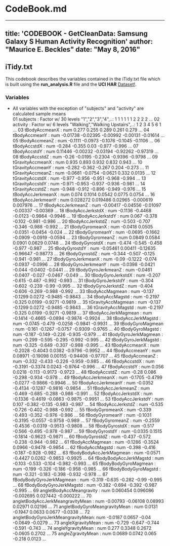 # CodeBook.md

---
title: 'CODEBOOK - GetCleanData: Samsung Galaxy S Human Activity Recognition'
author: "Maurice E. Beckles"
date: "May 8, 2016"
---

## iTidy.txt
This codebook describes the variables contained in the iTidy.txt file which is built using the **run_analysis.R** file and the **UCI HAR** [Dataset!](https://d396qusza40orc.cloudfront.net/getdata%2Fprojectfiles%2FUCI%20HAR%20Dataset.zip). 

### Variables
* All variables with the exception of "subjects" and "activity" are calculated sample means  
 01 subjects                         : Factor w/ 30 levels "1","2","3","4",..: 1 1 1 1 1 1 2 2 2 2 ...
 02 activity                         : Factor w/ 6 levels "Walking","Walking Upstairs",..: 1 2 3 4 5 6 1 ...
 03 tBodyAccmeanX                    : num  0.277 0.255 0.289 0.261 0.279 ...
 04 tBodyAccmeanY                    : num  -0.01738 -0.02395 -0.00992 -0.00131 -0.01614 ...
 05 tBodyAccmeanZ                    : num  -0.1111 -0.0973 -0.1076 -0.1045 -0.1106 ...
 06 tBodyAccstdX                     : num  -0.284 -0.355 0.03 -0.977 -0.996 ...
 07 tBodyAccstdY                     : num  0.11446 -0.00232 -0.03194 -0.92262 -0.97319 ...
 08 tBodyAccstdZ                     : num  -0.26 -0.0195 -0.2304 -0.9396 -0.9798 ...
 09 tGravityAccmeanX                 : num  0.935 0.893 0.932 0.832 0.943 ...
 10 tGravityAccmeanY                 : num  -0.282 -0.362 -0.267 0.204 -0.273 ...
 11 tGravityAccmeanZ                 : num  -0.0681 -0.0754 -0.0621 0.332 0.0135 ...
 12 tGravityAccstdX                  : num  -0.977 -0.956 -0.951 -0.968 -0.994 ...
 13 tGravityAccstdY                  : num  -0.971 -0.953 -0.937 -0.936 -0.981 ...
 14 tGravityAccstdZ                  : num  -0.948 -0.912 -0.896 -0.949 -0.976 ...
 15 tBodyAccJerkmeanX                : num  0.074 0.1014 0.0542 0.0775 0.0754 ...
 16 tBodyAccJerkmeanY                : num  0.028272 0.019486 0.02965 -0.000619 0.007976 ...
 17 tBodyAccJerkmeanZ                : num  -0.00417 -0.04556 -0.01097 -0.00337 -0.00369 ...
 18 tBodyAccJerkstdX                 : num  -0.1136 -0.4468 -0.0123 -0.9864 -0.9946 ...
 19 tBodyAccJerkstdY                 : num  0.067 -0.378 -0.102 -0.981 -0.986 ...
 20 tBodyAccJerkstdZ                 : num  -0.503 -0.707 -0.346 -0.988 -0.992 ...
 21 tBodyGyromeanX                   : num  -0.0418 0.0505 -0.0351 -0.0454 -0.024 ...
 22 tBodyGyromeanY                   : num  -0.0695 -0.1662 -0.0909 -0.0919 -0.0594 ...
 23 tBodyGyromeanZ                   : num  0.0849 0.0584 0.0901 0.0629 0.0748 ...
 24 tBodyGyrostdX                    : num  -0.474 -0.545 -0.458 -0.977 -0.987 ...
 25 tBodyGyrostdY                    : num  -0.05461 0.00411 -0.12635 -0.96647 -0.98773 ...
 26 tBodyGyrostdZ                    : num  -0.344 -0.507 -0.125 -0.941 -0.981 ...
 27 tBodyGyroJerkmeanX               : num  -0.09 -0.1222 -0.074 -0.0937 -0.0996 ...
 28 tBodyGyroJerkmeanY               : num  -0.0398 -0.0421 -0.044 -0.0402 -0.0441 ...
 29 tBodyGyroJerkmeanZ               : num  -0.0461 -0.0407 -0.027 -0.0467 -0.049 ...
 30 tBodyGyroJerkstdX                : num  -0.207 -0.615 -0.487 -0.992 -0.993 ...
 31 tBodyGyroJerkstdY                : num  -0.304 -0.602 -0.239 -0.99 -0.995 ...
 32 tBodyGyroJerkstdZ                : num  -0.404 -0.606 -0.269 -0.988 -0.992 ...
 33 tBodyAccMagmean                  : num  -0.137 -0.1299 0.0272 -0.9485 -0.9843 ...
 34 tBodyAccMagstd                   : num  -0.2197 -0.325 0.0199 -0.9271 -0.9819 ...
 35 tGravityAccMagmean               : num  -0.137 -0.1299 0.0272 -0.9485 -0.9843 ...
 36 tGravityAccMagstd                : num  -0.2197 -0.325 0.0199 -0.9271 -0.9819 ...
 37 tBodyAccJerkMagmean              : num  -0.1414 -0.4665 -0.0894 -0.9874 -0.9924 ...
 38 tBodyAccJerkMagstd               : num  -0.0745 -0.479 -0.0258 -0.9841 -0.9931 ...
 39 tBodyGyroMagmean                 : num  -0.161 -0.1267 -0.0757 -0.9309 -0.9765 ...
 40 tBodyGyroMagstd                  : num  -0.187 -0.149 -0.226 -0.935 -0.979 ...
 41 tBodyGyroJerkMagmean             : num  -0.299 -0.595 -0.295 -0.992 -0.995 ...
 42 tBodyGyroJerkMagstd              : num  -0.325 -0.649 -0.307 -0.988 -0.995 ...
 43 fBodyAccmeanX                    : num  -0.2028 -0.4043 0.0382 -0.9796 -0.9952 ...
 44 fBodyAccmeanY                    : num  0.08971 -0.19098 0.00155 -0.94408 -0.97707 ...
 45 fBodyAccmeanZ                    : num  -0.332 -0.433 -0.226 -0.959 -0.985 ...
 46 fBodyAccstdX                     : num  -0.3191 -0.3374 0.0243 -0.9764 -0.996 ...
 47 fBodyAccstdY                     : num  0.056 0.0218 -0.113 -0.9173 -0.9723 ...
 48 fBodyAccstdZ                     : num  -0.28 0.086 -0.298 -0.934 -0.978 ...
 49 fBodyAccJerkmeanX                : num  -0.1705 -0.4799 -0.0277 -0.9866 -0.9946 ...
 50 fBodyAccJerkmeanY                : num  -0.0352 -0.4134 -0.1287 -0.9816 -0.9854 ...
 51 fBodyAccJerkmeanZ                : num  -0.469 -0.685 -0.288 -0.986 -0.991 ...
 52 fBodyAccJerkstdX                 : num  -0.1336 -0.4619 -0.0863 -0.9875 -0.9951 ...
 53 fBodyAccJerkstdY                 : num  0.107 -0.382 -0.135 -0.983 -0.987 ...
 54 fBodyAccJerkstdZ                 : num  -0.535 -0.726 -0.402 -0.988 -0.992 ...
 55 fBodyGyromeanX                   : num  -0.339 -0.493 -0.352 -0.976 -0.986 ...
 56 fBodyGyromeanY                   : num  -0.1031 -0.3195 -0.0557 -0.9758 -0.989 ...
 57 fBodyGyromeanZ                   : num  -0.2559 -0.4536 -0.0319 -0.9513 -0.9808 ...
 58 fBodyGyrostdX                    : num  -0.517 -0.566 -0.495 -0.978 -0.987 ...
 59 fBodyGyrostdY                    : num  -0.0335 0.1515 -0.1814 -0.9623 -0.9871 ...
 60 fBodyGyrostdZ                    : num  -0.437 -0.572 -0.238 -0.944 -0.982 ...
 61 fBodyAccMagmean                  : num  -0.1286 -0.3524 0.0966 -0.9478 -0.9854 ...
 62 fBodyAccMagstd                   : num  -0.398 -0.416 -0.187 -0.928 -0.982 ...
 63 fBodyBodyAccJerkMagmean          : num  -0.0571 -0.4427 0.0262 -0.9853 -0.9925 ...
 64 fBodyBodyAccJerkMagstd           : num  -0.103 -0.533 -0.104 -0.982 -0.993 ...
 65 fBodyBodyGyroMagmean             : num  -0.199 -0.326 -0.186 -0.958 -0.985 ...
 66 fBodyBodyGyroMagstd              : num  -0.321 -0.183 -0.398 -0.932 -0.978 ...
 67 fBodyBodyGyroJerkMagmean         : num  -0.319 -0.635 -0.282 -0.99 -0.995 ...
 68 fBodyBodyGyroJerkMagstd          : num  -0.382 -0.694 -0.392 -0.987 -0.995 ...
 69 angletBodyAccMeangravity         : num  0.060454 0.096086 -0.002695 0.027442 -0.000222 ...
 70 angletBodyAccJerkMeangravityMean : num  -0.00793 -0.06108 0.08993 0.02971 0.02196 ...
 71 angletBodyGyroMeangravityMean    : num  0.0131 -0.1947 0.0633 0.0677 -0.0338 ...
 72 angletBodyGyroJerkMeangravityMean: num  -0.0187 0.0657 -0.04 -0.0649 -0.0279 ...
 73 angleXgravityMean                : num  -0.729 -0.647 -0.744 -0.591 -0.743 ...
 74 angleYgravityMean                : num  0.277 0.3348 0.2672 -0.0605 0.2702 ...
 75 angleZgravityMean                : num  0.0689 0.0742 0.065 -0.218 0.0123 ...                